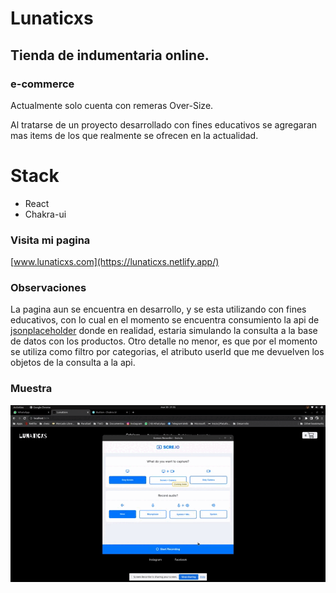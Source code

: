 # Lunaticxs
## Tienda de indumentaria online.
### e-commerce

Actualmente solo cuenta con remeras Over-Size. 

Al tratarse de un proyecto desarrollado con fines educativos se agregaran mas items de los que realmente se ofrecen en la actualidad.

# Stack
* React
* Chakra-ui

### Visita mi pagina
[www.lunaticxs.com](https://lunaticxs.netlify.app/)

### Observaciones

La pagina aun se encuentra en desarrollo, y se esta utilizando con fines educativos, con lo cual en el momento se encuentra consumiento la api de [jsonplaceholder](https://jsonplaceholder.typicode.com/) donde en realidad, estaria simulando la consulta a la base de datos con los productos.
Otro detalle no menor, es que por el momento se utiliza como filtro por categorias, el atributo userId que me devuelven los objetos de la consulta a la api.

### Muestra

![Gif](./src/assets/gif/screen-capture.gif)



